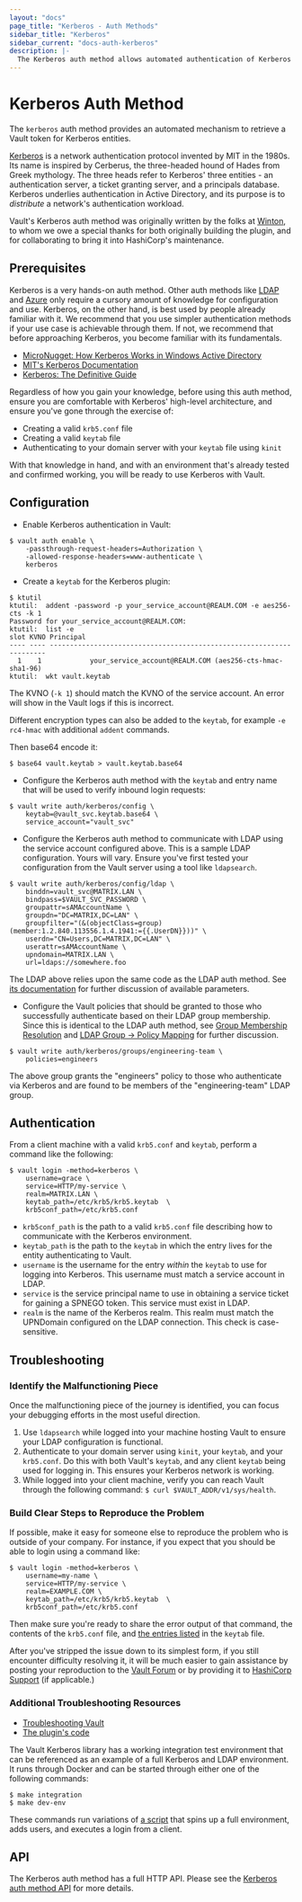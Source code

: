 ```yaml
---
layout: "docs"
page_title: "Kerberos - Auth Methods"
sidebar_title: "Kerberos"
sidebar_current: "docs-auth-kerberos"
description: |-
  The Kerberos auth method allows automated authentication of Kerberos entities.
---
```


# Kerberos Auth Method

The `kerberos` auth method provides an automated mechanism to retrieve
a Vault token for Kerberos entities.

[Kerberos](https://web.mit.edu/kerberos/) is a network authentication
protocol invented by MIT in the 1980s. Its name is inspired by Cerberus, 
the three-headed hound of Hades from Greek mythology. The three heads
refer to Kerberos' three entities - an authentication server, a ticket
granting server, and a principals database. Kerberos underlies
authentication in Active Directory, and its purpose is to _distribute_
a network's authentication workload.

Vault's Kerberos auth method was originally written by the folks at 
[Winton](https://github.com/wintoncode), to whom we owe a special thanks
for both originally building the plugin, and for collaborating to bring 
it into HashiCorp's maintenance.

## Prerequisites

Kerberos is a very hands-on auth method. Other auth methods like 
[LDAP](https://www.vaultproject.io/docs/auth/ldap.html) and 
[Azure](https://www.vaultproject.io/docs/auth/azure.html) only require
a cursory amount of knowledge for configuration and use.
Kerberos, on the other hand, is best used by people already familiar
with it. We recommend that you use simpler authentication methods if
your use case is achievable through them. If not, we recommend that 
before approaching Kerberos, you become familiar with its fundamentals.

- [MicroNugget: How Kerberos Works in Windows Active Directory](https://www.youtube.com/watch?v=kp5d8Yv3-0c)
- [MIT's Kerberos Documentation](https://web.mit.edu/kerberos/)
- [Kerberos: The Definitive Guide](https://www.amazon.com/Kerberos-Definitive-Guide-ebook-dp-B004P1J81C/dp/B004P1J81C/ref=mt_kindle?_encoding=UTF8&me=&qid=1573685442)

Regardless of how you gain your knowledge, before using this auth method,
ensure you are comfortable with Kerberos' high-level architecture, and
ensure you've gone through the exercise of:

- Creating a valid `krb5.conf` file
- Creating a valid `keytab` file
- Authenticating to your domain server with your `keytab` file using `kinit`

With that knowledge in hand, and with an environment that's already tested
and confirmed working, you will be ready to use Kerberos with Vault.

## Configuration

* Enable Kerberos authentication in Vault:

```text
$ vault auth enable \
    -passthrough-request-headers=Authorization \
    -allowed-response-headers=www-authenticate \
    kerberos
```
   
* Create a `keytab` for the Kerberos plugin:

```text
$ ktutil
ktutil:  addent -password -p your_service_account@REALM.COM -e aes256-cts -k 1
Password for your_service_account@REALM.COM:
ktutil:  list -e
slot KVNO Principal
---- ---- ---------------------------------------------------------------------
  1    1            your_service_account@REALM.COM (aes256-cts-hmac-sha1-96)
ktutil:  wkt vault.keytab
```
   
   The KVNO (`-k 1`) should match the KVNO of the service account. An error will show in the Vault logs if this is incorrect.
   
   Different encryption types can also be added to the `keytab`, for example `-e rc4-hmac` with additional `addent` commands.
   
   Then base64 encode it:
   
```text
$ base64 vault.keytab > vault.keytab.base64
```

* Configure the Kerberos auth method with the `keytab` and 
entry name that will be used to verify inbound login 
requests:

```text
$ vault write auth/kerberos/config \
    keytab=@vault_svc.keytab.base64 \
    service_account="vault_svc"
```
   
* Configure the Kerberos auth method to communicate with
LDAP using the service account configured above. This is 
a sample LDAP configuration. Yours will vary. Ensure you've
first tested your configuration from the Vault server using 
a tool like `ldapsearch`.

```text
$ vault write auth/kerberos/config/ldap \
    binddn=vault_svc@MATRIX.LAN \
    bindpass=$VAULT_SVC_PASSWORD \
    groupattr=sAMAccountName \
    groupdn="DC=MATRIX,DC=LAN" \
    groupfilter="(&(objectClass=group)(member:1.2.840.113556.1.4.1941:={{.UserDN}}))" \
    userdn="CN=Users,DC=MATRIX,DC=LAN" \
    userattr=sAMAccountName \
    upndomain=MATRIX.LAN \
    url=ldaps://somewhere.foo
```
   
The LDAP above relies upon the same code as the LDAP auth method.
See [its documentation](https://www.vaultproject.io/docs/auth/ldap.html) 
for further discussion of available parameters. 
   
* Configure the Vault policies that should be granted to those 
who successfully authenticate based on their LDAP group membership.
Since this is identical to the LDAP auth method, see 
[Group Membership Resolution](https://www.vaultproject.io/docs/auth/ldap.html#group-membership-resolution)
and [LDAP Group -> Policy Mapping](https://www.vaultproject.io/docs/auth/ldap.html#ldap-group-gt-policy-mapping)
for further discussion.

```text
$ vault write auth/kerberos/groups/engineering-team \
    policies=engineers
```

The above group grants the "engineers" policy to those who authenticate
via Kerberos and are found to be members of the "engineering-team" LDAP
group.

## Authentication

From a client machine with a valid `krb5.conf` and `keytab`, perform a command
like the following:

```text
$ vault login -method=kerberos \
    username=grace \
    service=HTTP/my-service \
    realm=MATRIX.LAN \
    keytab_path=/etc/krb5/krb5.keytab  \
    krb5conf_path=/etc/krb5.conf
```

- `krb5conf_path` is the path to a valid `krb5.conf` file describing how to
communicate with the Kerberos environment.
- `keytab_path` is the path to the `keytab` in which the entry lives for the
entity authenticating to Vault.
- `username` is the username for the entry _within_ the `keytab` to use for 
logging into Kerberos. This username must match a service account in LDAP.
- `service` is the service principal name to use in obtaining a service ticket for
gaining a SPNEGO token. This service must exist in LDAP.
- `realm` is the name of the Kerberos realm. This realm must match the UPNDomain
configured on the LDAP connection. This check is case-sensitive.

## Troubleshooting

### Identify the Malfunctioning Piece

Once the malfunctioning piece of the journey is identified, you can focus
your debugging efforts in the most useful direction.

1. Use `ldapsearch` while logged into your machine hosting Vault to ensure
your LDAP configuration is functional.
2. Authenticate to your domain server using `kinit`, your `keytab`, and your 
`krb5.conf`. Do this with both Vault's `keytab`, and any client `keytab` being
used for logging in. This ensures your Kerberos network is working.
3. While logged into your client machine, verify you can reach Vault 
through the following command: `$ curl $VAULT_ADDR/v1/sys/health`.

### Build Clear Steps to Reproduce the Problem

If possible, make it easy for someone else to reproduce the problem who
is outside of your company. For instance, if you expect that you should 
be able to login using a command like:

```text
$ vault login -method=kerberos \
    username=my-name \
    service=HTTP/my-service \
    realm=EXAMPLE.COM \
    keytab_path=/etc/krb5/krb5.keytab  \
    krb5conf_path=/etc/krb5.conf
```

Then make sure you're ready to share the error output of that command, the 
contents of the `krb5.conf` file, and [the entries listed](https://docs.oracle.com/cd/E19683-01/806-4078/6jd6cjs1q/index.html)
in the `keytab` file.

After you've stripped the issue down to its simplest form, if you still
encounter difficulty resolving it, it will be much easier to gain assistance
by posting your reproduction to the [Vault Forum](https://discuss.hashicorp.com/c/vault)
or by providing it to [HashiCorp Support](https://www.hashicorp.com/support.html) 
(if applicable.)

### Additional Troubleshooting Resources

- [Troubleshooting Vault](https://learn.hashicorp.com/vault/operations/troubleshooting-vault)
- [The plugin's code](https://github.com/hashicorp/vault-plugin-auth-kerberos)

The Vault Kerberos library has a working integration test environment that
can be referenced as an example of a full Kerberos and LDAP environment. 
It runs through Docker and can be started through either one of the following 
commands:

```text
$ make integration
$ make dev-env
```

These commands run variations of [a script](https://github.com/hashicorp/vault-plugin-auth-kerberos/blob/master/scripts/integration_env.sh)
that spins up a full environment, adds users, and executes a login from a 
client.

## API

The Kerberos auth method has a full HTTP API. Please see the
[Kerberos auth method API](/api/auth/kerberos/index.html) for more
details.
